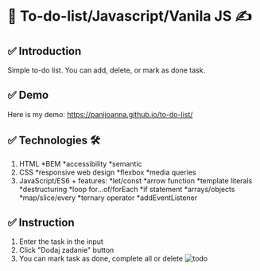 # 📁 To-do-list/Javascript/Vanila JS ✍

## ✅ Introduction 
Simple to-do list. You can add, delete, or mark as done task.

## ✅ Demo 
Here is my demo:
https://panijoanna.github.io/to-do-list/

## ✅ Technologies 🛠
1. HTML
*BEM
*accessibility
*semantic
2. CSS 
*responsive web design
*flexbox
*media queries
3. JavaScript/ES6 + features:
*let/const
*arrow function
*template literals
*destructuring
*loop for...of/forEach
*if statement
*arrays/objects
*map/slice/every
*ternary operator
*addEventListener

## ✅ Instruction 
1. Enter the task in the input
2. Click "Dodaj zadanie" button
3. You can mark task as done, complete all or delete
![todo](https://user-images.githubusercontent.com/105354955/188606855-31d250bf-e862-4145-8b31-e3d1ca9bc92a.gif)




